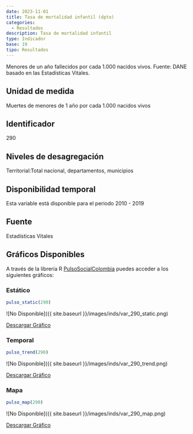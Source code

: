 ```yaml
---
date: 2023-11-01
title: Tasa de mortalidad infantil (dpto)
categories:
  - Resultados
description: Tasa de mortalidad infantil
type: Indicador
base: 19
tipo: Resultados
--- 
```


Menores de un año fallecidos por cada 1.000 nacidos vivos.
Fuente: DANE basado en las Estadísticas Vitales.

## Unidad de medida
Muertes de menores de 1 año por cada 1.000 nacidos vivos

## Identificador
290

## Niveles de desagregación
Territorial:Total nacional, departamentos, municipios

## Disponibilidad temporal
Esta variable está disponible para el periodo 2010 - 2019

## Fuente
Estadísticas Vitales

## Gráficos Disponibles

A través de la libreria R [PulsoSocialColombia](https://github.com/pulsosocialcolombia/PulsoSocialColombia) puedes acceder a los siguientes gráficos:

### Estático

``` R
pulso_static(290)
```

![No Disponible]({{ site.baseurl }}/images/inds/var_290_static.png)

<a href='{{ site.baseurl }}/images/inds/var_290_static.png'>Descargar Gráfico</a>

### Temporal

``` R
pulso_trend(290)
```

![No Disponible]({{ site.baseurl }}/images/inds/var_290_trend.png)

<a href='{{ site.baseurl }}/images/inds/var_290_trend.png'>Descargar Gráfico</a>

### Mapa

``` R
pulso_map(290)
```

![No Disponible]({{ site.baseurl }}/images/inds/var_290_map.png)

<a href='{{ site.baseurl }}/images/inds/var_290_map.png'>Descargar Gráfico</a>